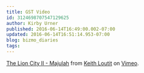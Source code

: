 ```yaml
---
title: GST Video
id: 3124698707547129625
author: Kirby Urner
published: 2016-06-14T16:49:00.002-07:00
updated: 2016-06-14T16:51:14.953-07:00
blog: bizmo_diaries
tags: 
---
```


[The Lion City II - Majulah](https://vimeo.com/169993072) from [Keith Loutit](https://vimeo.com/keithloutit) on [Vimeo](https://vimeo.com/).